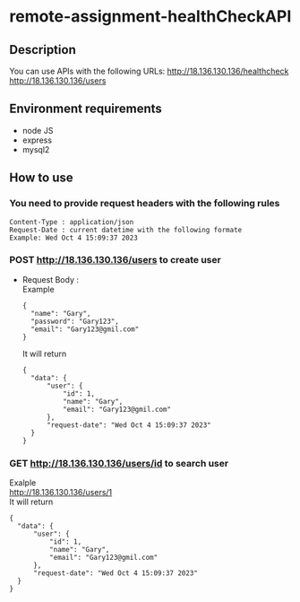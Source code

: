 # remote-assignment-healthCheckAPI
## Description  
  You can use APIs with the following URLs:
  http://18.136.130.136/healthcheck  
  http://18.136.130.136/users
## Environment requirements  
  - node JS
  - express
  - mysql2
## How to use  
  ### You need to provide request headers with the following rules
    Content-Type : application/json  
    Request-Date : current datetime with the following formate  
    Example: Wed Oct 4 15:09:37 2023  
  ### POST http://18.136.130.136/users to create user  
  - Request Body :  
    Example
    ```
    {
      "name": "Gary",
      "password": "Gary123",
      "email": "Gary123@gmil.com"
    }
    ```
    It will return
    ```
    {
      "data": {
          "user": {
              "id": 1,
              "name": "Gary",
              "email": "Gary123@gmil.com"
          },
          "request-date": "Wed Oct 4 15:09:37 2023"
      }
    }
    ```
  ### GET http://18.136.130.136/users/id to search user  
  Exalple  
  http://18.136.130.136/users/1  
  It will return  
  ```
  {
    "data": {
        "user": {
            "id": 1,
            "name": "Gary",
            "email": "Gary123@gmil.com"
        },
        "request-date": "Wed Oct 4 15:09:37 2023"
    }
  }
  ```
